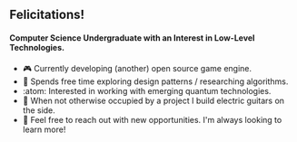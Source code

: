 ## Felicitations!

#### Computer Science Undergraduate with an Interest in Low-Level Technologies.

- :video_game: Currently developing (another) open source game engine.
- :microscope: Spends free time exploring design patterns / researching algorithms.
- :atom: Interested in working with emerging quantum technologies.
- :guitar: When not otherwise occupied by a project I build electric guitars on the side.
- 💬 Feel free to reach out with new opportunities. I'm always looking to learn more!

<!--
**theskidster/theskidster** is a ✨ _special_ ✨ repository because its `README.md` (this file) appears on your GitHub profile.

Here are some ideas to get you started:

- 🔭 I’m currently working on ...
- 🌱 I’m currently learning ...
- 👯 I’m looking to collaborate on ...
- 🤔 I’m looking for help with ...
- 💬 Ask me about ...
- 📫 How to reach me: ...
- 😄 Pronouns: ...
- ⚡ Fun fact: ...
-->
